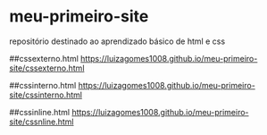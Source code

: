 # meu-primeiro-site
repositório destinado ao aprendizado básico de html e css

##cssexterno.html
https://luizagomes1008.github.io/meu-primeiro-site/cssexterno.html

##cssinterno.html
https://luizagomes1008.github.io/meu-primeiro-site/cssinterno.html

##cssinline.html
https://luizagomes1008.github.io/meu-primeiro-site/cssnline.html
